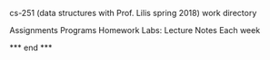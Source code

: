 cs-251 (data structures with Prof. Lilis spring 2018) work directory 

Assignments
	Programs
	Homework
Labs:
Lecture Notes 
	Each week 

*** end ***
